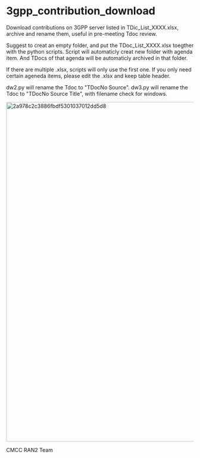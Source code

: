 # 3gpp_contribution_download

Download contributions on 3GPP server listed in TDic_List_XXXX.xlsx, archive and rename them, useful in pre-meeting Tdoc review.

Suggest to creat an empty folder, and put the TDoc_List_XXXX.xlsx toegther with the python scripts. Script will automaticly creat new folder with agenda item. And TDocs of that agenda will be automaticly archived in that folder. 

If there are multiple .xlsx, scripts will only use the first one.
If you only need certain ageneda items, please edit the .xlsx and keep table header.

dw2.py will rename the Tdoc to "TDocNo Source". dw3.py will rename the Tdoc to "TDocNo Source Title", with filename check for windows.

<img width="912" alt="2a978c2c3886fbdf5301037012dd5d8" src="https://github.com/user-attachments/assets/b9718a3b-fbbc-4631-b55d-c93c4635eb81">


CMCC RAN2 Team

